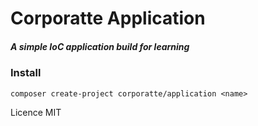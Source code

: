 # Corporatte Application

##### A simple IoC application build for learning

### Install

```
composer create-project corporatte/application <name>
```

Licence MIT